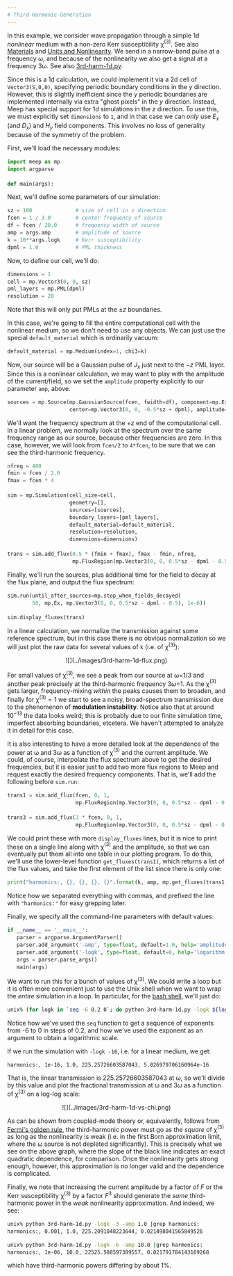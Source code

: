 ```yaml
---
# Third Harmonic Generation
---
```


In this example, we consider wave propagation through a simple 1d *nonlinear* medium with a non-zero Kerr susceptibility χ$^{(3)}$. See also [Materials](../Materials.md#nonlinearity) and [Units and Nonlinearity](../Units_and_Nonlinearity.md). We send in a narrow-band pulse at a frequency ω, and because of the nonlinearity we also get a signal at a frequency 3ω. See also [3rd-harm-1d.py](https://github.com/stevengj/meep/blob/master/python/examples/3rd-harm-1d.py).

Since this is a 1d calculation, we could implement it via a 2d cell of `Vector3(S,0,0)`, specifying periodic boundary conditions in the $y$ direction. However, this is slightly inefficient since the $y$ periodic boundaries are implemented internally via extra "ghost pixels" in the $y$ direction. Instead, Meep has special support for 1d simulations in the $z$ direction. To use this, we must explicitly set `dimensions` to `1`, and in that case we can *only* use $E_x$ (and $D_x$) and $H_y$ field components. This involves no loss of generality because of the symmetry of the problem.

First, we'll load the necessary modules:

```py
import meep as mp
import argparse

def main(args):
```

Next, we'll define some parameters of our simulation:

```py
sz = 100              # size of cell in z direction
fcen = 1 / 3.0        # center frequency of source
df = fcen / 20.0      # frequency width of source
amp = args.amp        # amplitude of source
k = 10**args.logk     # Kerr susceptibility
dpml = 1.0            # PML thickness
```

Now, to define our cell, we'll do:

```py
dimensions = 1
cell = mp.Vector3(0, 0, sz)
pml_layers = mp.PML(dpml)
resolution = 20
```

Note that this will only put PMLs at the $\pm z$ boundaries.

In this case, we're going to fill the entire computational cell with the nonlinear medium, so we don't need to use any objects. We can just use the special `default_material` which is ordinarily vacuum:

```py
default_material = mp.Medium(index=1, chi3=k)
```

Now, our source will be a Gaussian pulse of $J_x$ just next to the $-z$ PML layer. Since this is a nonlinear calculation, we may want to play with the amplitude of the current/field, so we set the `amplitude` property explicitly to our parameter `amp`, above.

```py
sources = mp.Source(mp.GaussianSource(fcen, fwidth=df), component=mp.Ex,
                    center=mp.Vector3(0, 0, -0.5*sz + dpml), amplitude=amp)
```

We'll want the frequency spectrum at the $+z$ end of the computational cell. In a linear problem, we normally look at the spectrum over the same frequency range as our source, because other frequencies are zero. In this case, however, we will look from `fcen/2` to `4*fcen`, to be sure that we can see the third-harmonic frequency.

```py
nfreq = 400
fmin = fcen / 2.0
fmax = fcen * 4

sim = mp.Simulation(cell_size=cell,
                    geometry=[],
                    sources=[sources],
                    boundary_layers=[pml_layers],
                    default_material=default_material,
                    resolution=resolution,
                    dimensions=dimensions)

trans = sim.add_flux(0.5 * (fmin + fmax), fmax - fmin, nfreq,
                     mp.FluxRegion(mp.Vector3(0, 0, 0.5*sz - dpml - 0.5)))
```

Finally, we'll run the sources, plus additional time for the field to decay at the flux plane, and output the flux spectrum:

```py
sim.run(until_after_sources=mp.stop_when_fields_decayed(
        50, mp.Ex, mp.Vector3(0, 0, 0.5*sz - dpml - 0.5), 1e-6))

sim.display_fluxes(trans)
```

In a linear calculation, we normalize the transmission against some reference spectrum, but in this case there is no obvious normalization so we will just plot the raw data for several values of `k` (i.e. of χ$^{(3)}$):

<center>
![](../images/3rd-harm-1d-flux.png)
</center>

For small values of χ$^{(3)}$, we see a peak from our source at ω=1/3 and another peak precisely at the third-harmonic frequency $3ω$=1. As the χ$^{(3)}$ gets larger, frequency-mixing *within* the peaks causes them to broaden, and finally for χ$^{(3)}=1$ we start to see a noisy, broad-spectrum transmission due to the phenomenon of **modulation instability**. Notice also that at around $10^{-13}$ the data looks weird; this is probably due to our finite simulation time, imperfect absorbing boundaries, etcetera. We haven't attempted to analyze it in detail for this case.

It is also interesting to have a more detailed look at the dependence of the power at ω and $3ω$ as a function of χ$^{(3)}$ and the current amplitude. We could, of course, interpolate the flux spectrum above to get the desired frequencies, but it is easier just to add two more flux regions to Meep and request exactly the desired frequency components. That is, we'll add the following before `sim.run`:

```py
trans1 = sim.add_flux(fcen, 0, 1,
                      mp.FluxRegion(mp.Vector3(0, 0, 0.5*sz - dpml - 0.5)))

trans3 = sim.add_flux(3 * fcen, 0, 1,
                      mp.FluxRegion(mp.Vector3(0, 0, 0.5*sz - dpml - 0.5)))
```

We could print these with more `display_fluxes` lines, but it is nice to print these on a single line along with χ$^{(3)}$ and the amplitude, so that we can eventually put them all into one table in our plotting program. To do this, we'll use the lower-level function `get_fluxes(trans1)`, which returns a list of the flux values, and take the first element of the list since there is only one:

```py
print("harmonics:, {}, {}, {}, {}".format(k, amp, mp.get_fluxes(trans1)[0], mp.get_fluxes(trans3)[0]))
```

Notice how we separated everything with commas, and prefixed the line with `"harmonics:"` for easy grepping later.

Finally, we specify all the command-line parameters with default values:

```py
if __name__ == '__main__':
   parser = argparse.ArgumentParser()
   parser.add_argument('-amp', type=float, default=1.0, help='amplitude of source')
   parser.add_argument('-logk', type=float, default=0, help='logarithm of Kerr susceptibility')
   args = parser.parse_args()
   main(args)
```

We want to run this for a bunch of values of χ$^{(3)}$. We could write a loop but it is often more convenient just to use the Unix shell when we want to wrap the *entire* simulation in a loop. In particular, for the [bash shell](https://en.wikipedia.org/wiki/Bash_(Unix_shell)), we'll just do:

```sh
unix% (for logk in `seq -6 0.2 0`; do python 3rd-harm-1d.py -logk ${logk} |grep harmonics:; done) | tee harmonics.dat
```

Notice how we've used the `seq` function to get a sequence of exponents from -6 to 0 in steps of 0.2, and how we've used the exponent as an argument to obtain a logarithmic scale.

If we run the simulation with `-logk -16`, i.e. for a linear medium, we get:

```
harmonics:, 1e-16, 1.0, 225.25726603587043, 5.026979706160964e-16
```

That is, the linear transmission is 225.25726603587043 at ω, so we'll divide by this value and plot the fractional transmission at ω and $3ω$ as a function of χ$^{(3)}$ on a log-log scale:

<center>
![](../images/3rd-harm-1d-vs-chi.png)
</center>

As can be shown from coupled-mode theory or, equivalently, follows from [Fermi's golden rule](https://en.wikipedia.org/wiki/Fermi's_golden_rule), the third-harmonic power must go as the *square* of χ$^{(3)}$ as long as the nonlinearity is weak (i.e. in the first Born approximation limit, where the ω source is not depleted significantly). This is precisely what we see on the above graph, where the slope of the black line indicates an exact quadratic dependence, for comparison. Once the nonlinearity gets strong enough, however, this approximation is no longer valid and the dependence is complicated.

Finally, we note that increasing the current amplitude by a factor of $F$ or the Kerr susceptibility χ$^{(3)}$ by a factor $F^3$ should generate the *same* third-harmonic power in the *weak* nonlinearity approximation. And indeed, we see:

```sh
unix% python 3rd-harm-1d.py -logk -3 -amp 1.0 |grep harmonics:
harmonics:, 0.001, 1.0, 225.2091048223644, 0.021498041565849526
```

```sh
unix% python 3rd-harm-1d.py -logk -6 -amp 10.0 |grep harmonics:
harmonics:, 1e-06, 10.0, 22525.588597389557, 0.021791784143189268
```

which have third-harmonic powers differing by about 1%.
